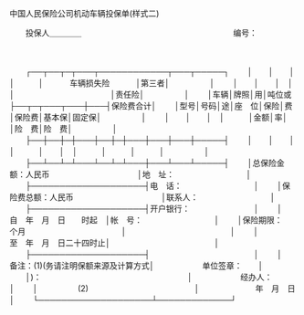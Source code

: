 



中国人民保险公司机动车辆投保单(样式二)



 

　　投保人＿＿＿＿　　　　　　　　　　　　　　　　　　　编号：

　　


　　┌──┬──┬─┬───┬────────────┬───┬─────┐
　　│　　│　　│　│　　　│　　　 车辆损失险　　　 │第三者│　　　　　│
　　│　　│　　│　│　　　│　　　　　　　　　　　　│责任险│　　　　　│
　　│车辆│牌照│用│吨位或├──┬─┬───┬───┼───┤保险费合计│
　　│型号│号码│途│座　位│保险│费│保险费│基本保│固定保│　　　　　│
　　│　　│　　│　│　　　│金额│率│　　　│险　费│险　费│　　　　　│
　　├──┼──┼─┼───┼──┼─┼───┼───┼───┼─────┤
　　│　　│　　│　│　　　│　　│　│　　　│　　　│　　　│　　　　　│
　　├──┴──┴─┴───┴──┴─┴───┼───┴───┴─────┤
　　│总保险金额：人民币　　　　　　　　　　　│地　址：　　　　　　　　　│
　　├────────────────────┤电　话：　　　　　　　　　│
　　│保险费总额：人民币　　　　　　　　　　　│联系人：　　　　　　　　　│
　　├────────────────────┤开户银行：　　　　　　　　│
　　│　　　　　　　　自　年　月　日　　时起　│帐　号：　　　　　　　　　│
　　│保险期限：　个月　　　　　　　　　　　　│　　　　　　　　　　　　　│
　　│　　　　　　　　至　年　月　日二十四时止│　　　　　　　　　　　　　│
　　├────────────────────┤　　　　　　　　　　　　　│
　　│　　备注：(1)(务请注明保额来源及计算方式│　　　　　　单位签章：　　│
　　│)：　　　　　　　　　　　　　　　　　　 │　　　　　　经办人：　　　│
　　│　　　　　(2)　　　　　　　　　　　　　 │　　　　　　　年　月　日　│
　　└────────────────────┴─────────────┘
　　


　　